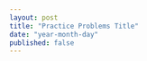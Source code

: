 ```yaml
---
layout: post
title: "Practice Problems Title"
date: "year-month-day"
published: false
---
```


<!---  add your title for practice problems (maybe 'practice [your number]') and set the published to 'true' when you want students to see it or if you want to see it in your local server, all dates are numeral, so the only valid date is something like "2021-03-11" for March 11, 2021, keep the double quotes. other than that, the file is .md, so use markdown syntax and latex to write, no html, but you can if you want. --->
